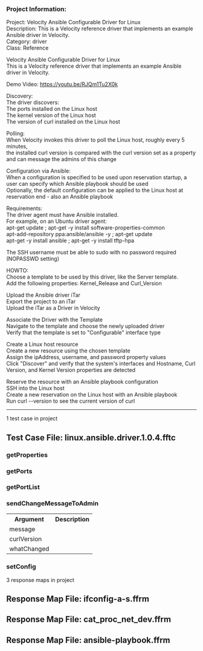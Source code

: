 ### Project Information:
Project: Velocity Ansible Configurable Driver for Linux  
Description: This is a Velocity reference driver that implements an example Ansible driver in Velocity.  
Category: driver  
Class: Reference  
  
Velocity Ansible Configurable Driver for Linux  
This is a Velocity reference driver that implements an example Ansible driver in Velocity.  
  
Demo Video: https://youtu.be/RJQm1Tu2X0k  
  
Discovery:  
The driver discovers:  
  The ports installed on the Linux host  
  The kernel version of the Linux host  
  The version of curl installed on the Linux host  
    
Polling:  
  When Velocity invokes this driver to poll the Linux host, roughly every 5 minutes,  
  the installed curl version is compared with the curl version set as a property and can message the admins of this change  
    
Configuration via Ansible:  
  When a configuration is specified to be used upon reservation startup, a user can specify which Ansible playbook should be used  
  Optionally, the default configuration can be applied to the Linux host at reservation end - also an Ansible playbook  
    
Requirements:  
  The driver agent must have Ansible installed.  
  For example, on an Ubuntu driver agent:   
    apt-get update ; apt-get -y install software-properties-common  
    apt-add-repository ppa:ansible/ansible -y ; apt-get update  
    apt-get -y install ansible ; apt-get -y install tftp-hpa  
      
  The SSH username must be able to sudo with no password required (NOPASSWD setting)      
    
HOWTO:  
  Choose a template to be used by this driver, like the Server template.   
    Add the following properties: Kernel_Release and Curl_Version  
        
  Upload the Ansible driver iTar  
    Export the project to an iTar  
    Upload the iTar as a Driver in Velocity  
      
  Associate the Driver with the Template  
    Navigate to the template and choose the newly uploaded driver   
    Verify that the template is set to "Configurable" interface type  
  
  Create a Linux host resource  
    Create a new resource using the chosen template  
    Assign the ipAddress, username, and password property values  
    Click "Discover" and verify that the system's interfaces and Hostname, Curl Version, and Kernel Version properties are detected  
      
  Reserve the resource with an Ansible playbook configuration  
    SSH into the Linux host  
    Create a new reservation on the Linux host with an Ansible playbook     
    Run curl --version to see the current version of curl  
    
     
	  

 ----
1 test case in project
## Test Case File: linux.ansible.driver.1.0.4.fftc
### getProperties
### getPorts
### getPortList
### sendChangeMessageToAdmin
<table><tr><th>Argument</th><th>Description</th></tr>
<tr><td>message</td><tr></tr>
<tr><td>curlVersion</td><tr></tr>
<tr><td>whatChanged</td><tr></tr></table>

### setConfig
3 response maps in project
## Response Map File: ifconfig-a-s.ffrm
## Response Map File: cat_proc_net_dev.ffrm
## Response Map File: ansible-playbook.ffrm